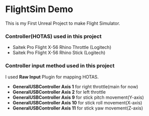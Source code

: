 # FlightSim Demo

This is my First Unreal Project to make Flight Simulator.

### Controller(HOTAS) used in this project
- Saitek Pro Flight X-56 Rhino Throttle (Logitech)
- Saitek Pro Flight X-56 Rhino Stick (Logitech)

### Controller input method used in this project
I used **Raw Input** Plugin for mapping HOTAS.
- **GeneralUSBController Axis 1** for right throttle(main for now)
- **GeneralUSBController Axis 2** for left throttle
- **GeneralUSBController Axis 9** for stick pitch movement(Y-axis)
- **GeneralUSBController Axis 10** for stick roll movement(X-axis)
- **GeneralUSBController Axis 11** for stick yaw movement(Z-axis)
